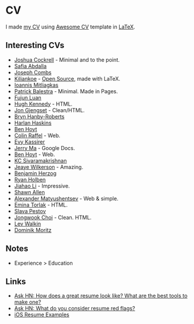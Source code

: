 # CV

I made [my CV](http://nikitavoloboev.xyz/cv.pdf) using [Awesome CV](https://github.com/posquit0/Awesome-CV) template in [LaTeX](https://github.com/nikitavoloboev/cv#readme).

## Interesting CVs

* [Joshua Cockrell](http://joshcockrell.com/joshua_cockrell_resume.pdf) - Minimal and to the point.
* [Safia Abdalla](https://cloudup.com/cqozUYp889k)
* [Joseph Combs](https://www.josephecombs.com/resume/)
* [Kiliankoe](http://kilian.io/assets/files/cv.pdf) - [Open Source](https://github.com/kiliankoe/cv), made with LaTeX.
* [Ioannis Mitliagkas](http://mitliagkas.github.io/cv.pdf)
* [Patrick Balestra](https://patrickbalestra.com/CV.pdf) - Minimal. Made in Pages.
* [Fujun Luan](http://www.cs.cornell.edu/~fujun/files/Fujun_cv.pdf)
* [Hugh Kennedy](http://hughsk.io/resume/) - HTML.
* [Jon Gjengset](https://thesquareplanet.com/cv/) - Clean/HTML.
* [Bryn Hanby-Roberts](http://bryn.co.uk/cv.pdf)
* [Harlan Haskins](https://www.harlanhaskins.com/files/Resume.pdf)
* [Ben Hoyt](http://benhoyt.com/cv/)
* [Colin Raffel](http://colinraffel.com/cv.html) - Web.
* [Evy Kassirer](http://www.evykassirer.com/resume)
* [Jerry Ma](https://docs.google.com/document/d/1F16GPu8A0TV1esJHrl9gA5o21OPRLG58kSxdi6dG_48/edit) - Google Docs.
* [Ben Hoyt](https://benhoyt.com/cv/) - Web.
* [KC Sivaramakrishnan](http://kcsrk.info/cv/cv.pdf)
* [Jeaye Wilkerson](https://jeaye.com/resume.pdf) - Amazing.
* [Benjamin Herzog](https://blog.benchr.de/cv.pdf)
* [Ryan Holben](https://ryan-holben.github.io/assets/pdf/Resume.pdf)
* [Jiahao Li](http://ljh.me/resume/) - Impressive.
* [Shawn Allen](http://secularproducts.com/cv/)
* [Alexander Matyushentsev](https://alexmt.github.io/resume/) - Web & simple.
* [Emina Torlak](https://homes.cs.washington.edu/~emina/cv.html) - HTML.
* [Slava Pestov](https://docs.google.com/document/d/17IddUbocCQhmx_mCcycij6Dmmn-c0ReZqLWzY-idt-Q/edit)
* [Jongwook Choi](https://wook.kr/cv.html) - Clean. HTML.
* [Lev Walkin](http://lionet.info/CV)
* [Dominik Moritz](https://www.domoritz.de/cv/)

## Notes

* Experience &gt; Education

## Links

* [Ask HN: How does a great resume look like? What are the best tools to make one?](https://news.ycombinator.com/item?id=16659255)
* [Ask HN: What do you consider resume red flags?](https://news.ycombinator.com/item?id=16982575)
* [iOS Resume Examples](https://www.raywenderlich.com/54029/ios-developer-resume-examples)

